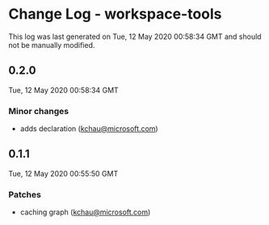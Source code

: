 # Change Log - workspace-tools

This log was last generated on Tue, 12 May 2020 00:58:34 GMT and should not be manually modified.

<!-- Start content -->

## 0.2.0

Tue, 12 May 2020 00:58:34 GMT

### Minor changes

- adds declaration (kchau@microsoft.com)

## 0.1.1

Tue, 12 May 2020 00:55:50 GMT

### Patches

- caching graph (kchau@microsoft.com)

